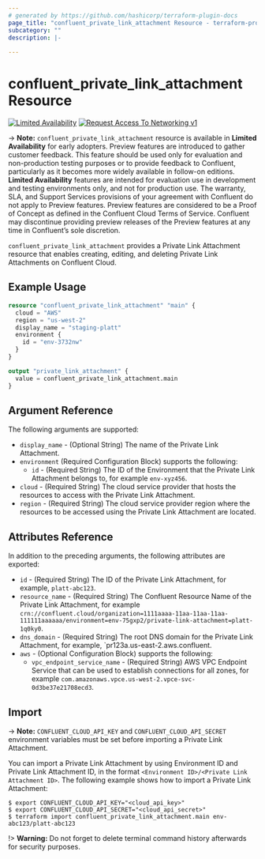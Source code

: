 ```yaml
---
# generated by https://github.com/hashicorp/terraform-plugin-docs
page_title: "confluent_private_link_attachment Resource - terraform-provider-confluent"
subcategory: ""
description: |-
  
---
```


# confluent_private_link_attachment Resource

[![Limited Availability](https://img.shields.io/badge/Lifecycle%20Stage-Limited%20Availability-%2345c6e8)](https://docs.confluent.io/cloud/current/api.html#section/Versioning/API-Lifecycle-Policy)
[![Request Access To Networking v1](https://img.shields.io/badge/-Request%20Access%20To%20Networking%20v1-%23bc8540)](mailto:ccloud-api-access+networking-v1-early-access@confluent.io?subject=Request%20to%20join%20networking/v1%20API%20Early%20Access&body=I%E2%80%99d%20like%20to%20join%20the%20Confluent%20Cloud%20API%20Early%20Access%20for%20networking/v1%20to%20provide%20early%20feedback%21%20My%20Cloud%20Organization%20ID%20is%20%3Cretrieve%20from%20https%3A//confluent.cloud/settings/billing/payment%3E.)

-> **Note:** `confluent_private_link_attachment` resource is available in **Limited Availability** for early adopters. Preview features are introduced to gather customer feedback. This feature should be used only for evaluation and non-production testing purposes or to provide feedback to Confluent, particularly as it becomes more widely available in follow-on editions.  
**Limited Availability** features are intended for evaluation use in development and testing environments only, and not for production use. The warranty, SLA, and Support Services provisions of your agreement with Confluent do not apply to Preview features. Preview features are considered to be a Proof of Concept as defined in the Confluent Cloud Terms of Service. Confluent may discontinue providing preview releases of the Preview features at any time in Confluent’s sole discretion.

`confluent_private_link_attachment` provides a Private Link Attachment resource that enables creating, editing, and deleting Private Link Attachments on Confluent Cloud.

## Example Usage

```terraform
resource "confluent_private_link_attachment" "main" {
  cloud = "AWS"
  region = "us-west-2"
  display_name = "staging-platt"
  environment {
    id = "env-3732nw"
  }
}

output "private_link_attachment" {
  value = confluent_private_link_attachment.main
}
```

<!-- schema generated by tfplugindocs -->
## Argument Reference

The following arguments are supported:

- `display_name` - (Optional String) The name of the Private Link Attachment.
- `environment` (Required Configuration Block) supports the following:
  - `id` - (Required String) The ID of the Environment that the Private Link Attachment belongs to, for example `env-xyz456`.
- `cloud` - (Required String) The cloud service provider that hosts the resources to access with the Private Link Attachment.
- `region` - (Required String) The cloud service provider region where the resources to be accessed using the Private Link Attachment are located.

## Attributes Reference

In addition to the preceding arguments, the following attributes are exported:

- `id` - (Required String) The ID of the Private Link Attachment, for example, `platt-abc123`.
- `resource_name` - (Required String) The Confluent Resource Name of the Private Link Attachment, for example `crn://confluent.cloud/organization=1111aaaa-11aa-11aa-11aa-111111aaaaaa/environment=env-75gxp2/private-link-attachment=platt-1q0ky0`.
- `dns_domain` - (Required String) The root DNS domain for the Private Link Attachment, for example, `pr123a.us-east-2.aws.confluent.
- `aws` - (Optional Configuration Block) supports the following:
  - `vpc_endpoint_service_name` - (Required String) AWS VPC Endpoint Service that can be used to establish connections for all zones, for example `com.amazonaws.vpce.us-west-2.vpce-svc-0d3be37e21708ecd3`.

## Import

-> **Note:** `CONFLUENT_CLOUD_API_KEY` and `CONFLUENT_CLOUD_API_SECRET` environment variables must be set before importing a Private Link Attachment.

You can import a Private Link Attachment by using Environment ID and Private Link Attachment ID, in the format `<Environment ID>/<Private Link Attachment ID>`. The following example shows how to import a Private Link Attachment:

```shell
$ export CONFLUENT_CLOUD_API_KEY="<cloud_api_key>"
$ export CONFLUENT_CLOUD_API_SECRET="<cloud_api_secret>"
$ terraform import confluent_private_link_attachment.main env-abc123/platt-abc123
```

!> **Warning:** Do not forget to delete terminal command history afterwards for security purposes.